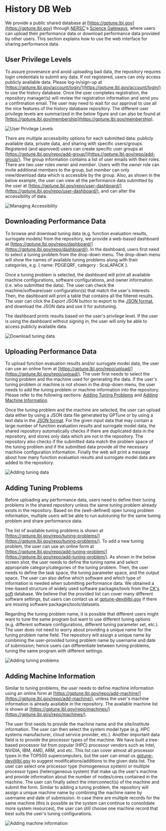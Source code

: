 # History DB Web

We provide a public shared database at [https://gptune.lbl.gov](https://gptune.lbl.gov) through [NERSC](https://www.nersc.gov)'s [Science Gateways](https://docs.nersc.gov/services/science-gateways/), where users can upload their performance data or download performance data provided by other users.
This section explains how to use the web interface for sharing performance data.

## User Privilege Levels

To assure provenance and avoid uploading bad data, the repository requires login credentials to submit any data.
If not registered, users can only access publicly available data.
Please log-in/sign-up at [https://gptune.lbl.gov/account/login/](https://gptune.lbl.gov/account/login/) to use the history database.
Once the user completes registration, the repository manager(s) will review the registration information and send you a confirmation email.
The user may need to wait for our approval to use all the nice features of the history database repository.
The different user privilege levels are summarized in the below figure and can also be found at [https://gptune.lbl.gov/membership](https://gptune.lbl.gov/membership).

![User Privilege Levels](../static/user_privilege_levels.png)

There are multiple accessibility options for each submitted data: publicly available data, private data, and sharing with specific users/groups.
Registered (and approved) users can create specific user groups at [https://gptune.lbl.gov/repo/add-group/](https://gptune.lbl.gov/repo/add-group/).
The group information contains a list of user emails with their roles.
There are two user roles *owner* and *member*.
Users with the *owner* role can invite additional members to the group, but *member* can only view/download data which is accessible by the group.
Also, as shown in the below example, the user can view all the performance data submitted by the user at [https://gptune.lbl.gov/repo/user-dashboard/](https://gptune.lbl.gov/repo/user-dashboard/), and can alter the accessibility of data.

![Managing Accessibility](../static/accessibility.png)

## Downloading Performance Data

To browse and download tuning data (e.g. function evaluation results, surrogate models) from the repository, we provide a web-based dashboard at [https://gptune.lbl.gov/repo/dashboard/](https://gptune.lbl.gov/repo/dashboard/).
In the dashboard, users first need to select a tuning problem from the drop-down menu.
The drop-down menu will show the names of available tuning problems along with their categories, e.g. { name: PDGEQRF, category : ScaLAPACK }.

Once a tuning problem is selected, the dashboard will print all available machine configurations, software configurations, and owner information (i.e. who submitted the data).
The user can check the machine/software/user configuration(s) that match the user's interests.
Then, the dashboard will print a table that contains all the filtered results.
The user can click the *Export JSON* button to export to the [JSON format](../static/overview.md), and download the JSON data and use it for autotuning.

The dashboard prints results based on the user's privilege level.
If the user is using the dashboard without signing in, the user will only be able to access publicly available data.

![Download tuning data](../static/downloading.png)

## Uploading Performance Data

To upload function evaluation results and/or surrogate model data, the user can use an online form at [https://gptune.lbl.gov/repo/upload/](https://gptune.lbl.gov/repo/upload/).
The user first needs to select the tuning problem and the machine used for generating the data.
If the user's tuning problem or machine is not shown in the drop-down menu, the user needs to add the tuning problem or machine information into the repository.
Please refer to the following sections: [Adding Tuning Problems](#adding-tuning-problem) and [Adding Machine Information](#adding-machine-information).

Once the tuning problem and the machine are selected, the user can upload data either by using a JSON data file generated by GPTune or by using a text data in the [JSON format](../static/overview.md).
For the given input data that may contain a large number of function evaluation results and surrogate model data, the shared repository automatically checks if there are duplicated data in the repository, and stores only data which are not in the repository.
The repository also checks if the submitted data match the problem space of the tuning problem and if the submitted data provide all the necessary machine configuration information.
Finally the web will print a message about how many function evaluation results and surrogate model data are added to the repository.

![Adding tuning data](../static/uploading.png)

## Adding Tuning Problems

Before uploading any performance data, users need to define their tuning problems in the shared repository unless the same tuning problem already exists in the repository.
Based on the (well-defined) open tuning problem information, multiple users will be able to run autotuning for the same tuning problem and share performance data.

The list of available tuning problems is shown at [https://gptune.lbl.gov/repo/tuning-problems/](https://gptune.lbl.gov/repo/tuning-problems/).
To add a new tuning problem, the user can use an online form at [https://gptune.lbl.gov/repo/add-tuning-problem/](https://gptune.lbl.gov/repo/add-tuning-problem/).
As shown in the below screen shot, the user needs to define the tuning name and select appropriate category/categories of the tuning problem.
Then, the user needs to define the task space, the tuning parameter space, and the output space.
The user can also define which software and which type of information is needed when submitting performance data.
We obtained a tree-based structure of widely used software packages/tools from the [CK's soft](https://cknowledge.io/c/module/soft) database.
We believe that the provided list can cover many different software settings, but users can contact us at gptune-dev@lbl.gov if there are missing software packages/tools/datasets.

Regarding the tuning problem name, it is possible that different users might want to tune the same program but want to use different tuning options (e.g. different software configurations, different tuning parameter set, etc.).
The user does not need to worry about providing a unique name for the tuning problem name field.
The repository will assign a unique name by combining the user-provided tuning problem name by username and date of submission; hence users can differentiate between tuning problems, tuning the same program with different settings.

![Adding tuning problems](../static/adding_tuning_problem.png)

## Adding Machine Information

Similar to tuning problems, the user needs to define machine information using an online form at [https://gptune.lbl.gov/repo/add-machine/](https://gptune.lbl.gov/repo/add-machine/), unless the user's machine information is already available in the repository.
The available machine list is shown at [https://gptune.lbl.gov/repo/machines/](https://gptune.lbl.gov/repo/machines/).

The user first needs to provide the machine name and the site/institute information.
The user can then select the system model type (e.g. HPC systems manufacturer, cloud service provider, etc.).
Another important data field is to provide the processor types of the machine.
We have built a tree-based processor list from popular (HPC) processor vendors such as Intel, NVIDIA, IBM, AMD, ARM, and etc.
This list can cover almost all processor types in the TOP500 supercomputers, but the user can email us gptune-dev@lbl.gov to suggest modifications/additions to the given data list.
The user can select one processor type (homogeneous system) or multiple processor types (heterogeneous system) that make up the user's machine and provide information about the number of nodes/cores contained in the machine.
The user can finally select the interconnect(s) of the machine and submit the form.
Similar to adding a tuning problem, the repository will assign a unique machine name by combining the machine name by username and date of submission.
In case there are multiple records for the same machine (this is possible as the system can continue to consolidate more system resources), the user can still choose one machine record that best suits the user's tuning configurations.

![Adding machine information](../static/adding_machine.png)


